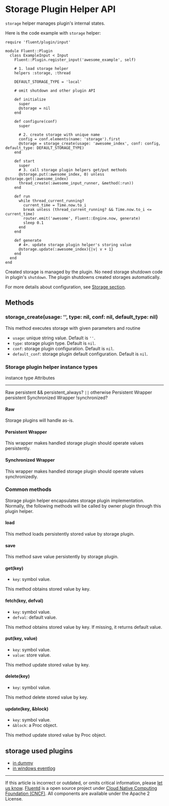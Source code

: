 # Storage Plugin Helper API

`storage` helper manages plugin's internal states.

Here is the code example with `storage` helper:

``` {.CodeRay}
require 'fluent/plugin/input'

module Fluent::Plugin
  class ExampleInput < Input
    Fluent::Plugin.register_input('awesome_example', self)

    # 1. load storage helper
    helpers :storage, :thread

    DEFAULT_STORAGE_TYPE = 'local'

    # omit shutdown and other plugin API

    def initialize
      super
      @storage = nil
    end

    def configure(conf)
      super

      # 2. create storage with unique name
      config = conf.elements(name: 'storage').first
      @storage = storage_create(usage: 'awesome_index', conf: config, default_type: DEFAULT_STORAGE_TYPE)
    end

    def start
      super
      # 3. call storage plugin helpers get/put methods
      @storage.put(:awesome_index, 0) unless @storage.get(:awesome_index)
      thread_create(:awesome_input_runner, &method(:run))
    end

    def run
      while thread_current_running?
        current_time = Time.now.to_i
        break unless (thread_current_running? && Time.now.to_i <= current_time)
        router.emit('awesome', Fluent::Engine.now, generate)
        sleep 0.1
      end
    end

    def generate
      # 4+. update storage plugin helper's storing value
      @storage.update(:awesome_index){|v| v + 1}
    end
  end
end
```

Created storage is managed by the plugin. No need storage shutdown code
in plugin's `shutdown`. The plugin shutdowns created storages
automatically.

For more details about configuration, see [Storage
section](/articles/storage-section.md).


## Methods


### storage\_create(usage: '', type: nil, conf: nil, default\_type: nil)

This method executes storage with given parameters and routine

-   `usage`: unique string value. Default is `''`.
-   `type`: storage plugin type. Default is `nil`.
-   `conf`: storage plugin configuration. Default is `nil`.
-   `default_conf`: storage plugin default configuration. Default is
    `nil`.


### Storage plugin helper instance types

  instance type          Attributes
  ---------------------- --------------------------------------------------
  Raw                    persistent && persistent\_always? `||` otherwise
  Persistent Wrapper     persistent
  Synchronized Wrapper   !synchronized?

#### Raw

Storage plugins will handle as-is.

#### Persistent Wrapper

This wrapper makes handled storage plugin should operate values
persistently.

#### Synchronized Wrapper

This wrapper makes handled storage plugin should operate values
synchronizedly.


### Common methods

Storage plugin helper encapsulates storage plugin implementation.
Normally, the following methods will be called by owner plugin through
this plugin helper.

#### load

This method loads persistently stored value by storage plugin.

#### save

This method save value persistently by storage plugin.

#### get(key)

-   `key`: symbol value.

This method obtains stored value by key.

#### fetch(key, defval)

-   `key`: symbol value.
-   `defval`: default value.

This method obtains stored value by key. If missing, it returns default
value.

#### put(key, value)

-   `key`: symbol value.
-   `value`: store value.

This method update stored value by key.

#### delete(key)

-   `key`: symbol value.

This method delete stored value by key.

#### update(key, &block)

-   `key`: symbol value.
-   `&block`: a Proc object.

This method update stored value by Proc object.


## storage used plugins

-   [in dummy](/articles/in_dummy.md)
-   [in windows eventlog](/articles/in_windows_eventlog.md)


------------------------------------------------------------------------

If this article is incorrect or outdated, or omits critical information,
please [let us know](https://github.com/fluent/fluentd-docs/issues?state=open).
[Fluentd](http://www.fluentd.org/) is a open source project under [Cloud
Native Computing Foundation (CNCF)](https://cncf.io/). All components
are available under the Apache 2 License.
